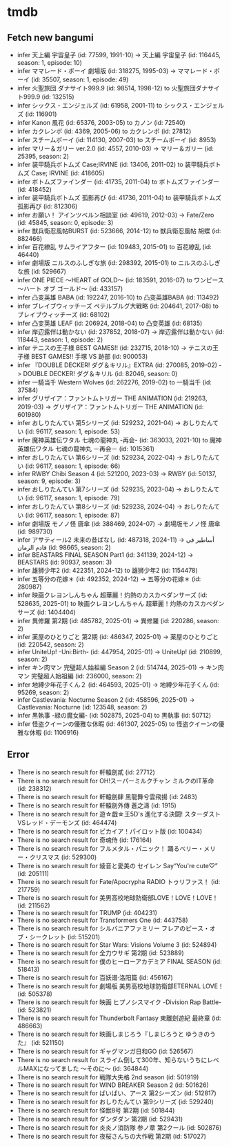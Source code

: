 # tmdb
## Fetch new bangumi
- infer 天上編 宇宙皇子 (id: 77599, 1991-10) -> 天上編 宇宙皇子 (id: 116445, season: 1, episode: 10)
- infer ママレード・ボーイ 劇場版 (id: 318275, 1995-03) -> ママレード・ボーイ (id: 35507, season: 1, episode: 49)
- infer 火聖旅団 ダナサイト999.9 (id: 98514, 1998-12) to 火聖旅団ダナサイト999.9 (id: 132515)
- infer シックス・エンジェルズ (id: 61958, 2001-11) to シックス・エンジェルズ (id: 116901)
- infer Kanon 風花 (id: 65376, 2003-05) to カノン (id: 72540)
- infer カクレンボ (id: 4369, 2005-06) to カクレンボ (id: 27812)
- infer スチームボーイ (id: 114130, 2007-03) to スチームボーイ (id: 8953)
- infer マリー＆ガリー ver.2.0 (id: 4557, 2010-03) -> マリー＆ガリー (id: 25395, season: 2)
- infer 装甲騎兵ボトムズ Case;IRVINE (id: 13406, 2011-02) to 装甲騎兵ボトムズ Case; IRVINE (id: 418605)
- infer ボトムズファインダー (id: 41735, 2011-04) to ボトムズファインダー (id: 418452)
- infer 装甲騎兵ボトムズ 孤影再び (id: 41736, 2011-04) to 装甲騎兵ボトムズ 孤影再び (id: 812306)
- infer お願い！ アインツベルン相談室 (id: 49619, 2012-03) -> Fate/Zero (id: 45845, season: 0, episode: 3)
- infer 獣兵衛忍風帖BURST (id: 523666, 2014-12) to 獣兵衛忍風帖 胡蝶 (id: 882466)
- infer 百花繚乱 サムライアフター (id: 109483, 2015-01) to 百花繚乱 (id: 46440)
- infer 劇場版 ニルスのふしぎな旅 (id: 298392, 2015-01) to ニルスのふしぎな旅 (id: 529667)
- infer ONE PIECE 〜HEART of GOLD〜 (id: 183591, 2016-07) to ワンピース～ハート オブ ゴールド～ (id: 433157)
- infer 凸变英雄 BABA (id: 192247, 2016-10) to 凸变英雄BABA (id: 113492)
- infer ブレイブウィッチーズ ペテルブルグ大戦略 (id: 204641, 2017-08) to ブレイブウィッチーズ (id: 68102)
- infer 凸变英雄 LEAF (id: 206924, 2018-04) to 凸变英雄 (id: 68135)
- infer 岸辺露伴は動かない (id: 237852, 2018-07) -> 岸辺露伴は動かない (id: 118443, season: 1, episode: 2)
- infer テニスの王子様 BEST GAMES!! (id: 232715, 2018-10) -> テニスの王子様 BEST GAMES!! 手塚 VS 跡部 (id: 900053)
- infer 『DOUBLE DECKER! ダグ＆キリル』EXTRA (id: 270085, 2019-02) -> DOUBLE DECKER! ダグ＆キリル (id: 82046, season: 0)
- infer 一騎当千 Western Wolves (id: 262276, 2019-02) to 一騎当千 (id: 37584)
- infer グリザイア：ファントムトリガー THE ANIMATION (id: 219263, 2019-03) -> グリザイア：ファントムトリガー THE ANIMATION (id: 601980)
- infer おしりたんてい 第5シリーズ (id: 529232, 2021-04) -> おしりたんてい (id: 96117, season: 1, episode: 53)
- infer 魔神英雄伝ワタル 七魂の龍神丸 -再会- (id: 363033, 2021-10) to 魔神英雄伝ワタル 七魂の龍神丸 －再会－ (id: 1015361)
- infer おしりたんてい 第6シリーズ (id: 529234, 2022-04) -> おしりたんてい (id: 96117, season: 1, episode: 66)
- infer RWBY Chibi Season 4 (id: 521200, 2023-03) -> RWBY (id: 50137, season: 9, episode: 3)
- infer おしりたんてい 第7シリーズ (id: 529235, 2023-04) -> おしりたんてい (id: 96117, season: 1, episode: 79)
- infer おしりたんてい 第8シリーズ (id: 529238, 2024-04) -> おしりたんてい (id: 96117, season: 1, episode: 87)
- infer 劇場版 モノノ怪 唐傘 (id: 388469, 2024-07) -> 劇場版モノノ怪 唐傘 (id: 989730)
- infer アサティール2 未来の昔ばなし (id: 487318, 2024-11) -> أساطير في قادم الزمان (id: 98665, season: 2)
- infer BEASTARS FINAL SEASON Part1 (id: 341139, 2024-12) -> BEASTARS (id: 90937, season: 3)
- infer 雄狮少年2 (id: 422351, 2024-12) to 雄狮少年2 (id: 1154478)
- infer 五等分の花嫁＊ (id: 492352, 2024-12) -> 五等分の花嫁＊ (id: 280987)
- infer 映画クレヨンしんちゃん 超華麗！灼熱のカスカベダンサーズ (id: 528635, 2025-01) to 映画クレヨンしんちゃん 超華麗！灼熱のカスカベダンサーズ (id: 1404404)
- infer 異修羅 第2期 (id: 485782, 2025-01) -> 異修羅 (id: 220286, season: 2)
- infer 薬屋のひとりごと 第2期 (id: 486347, 2025-01) -> 薬屋のひとりごと (id: 220542, season: 2)
- infer UniteUp! -Uni:Birth- (id: 447954, 2025-01) -> UniteUp! (id: 210899, season: 2)
- infer キン肉マン 完璧超人始祖編 Season 2 (id: 514744, 2025-01) -> キン肉マン 完璧超人始祖編 (id: 236000, season: 2)
- infer 地縛少年花子くん２ (id: 464593, 2025-01) -> 地縛少年花子くん (id: 95269, season: 2)
- infer Castlevania: Nocturne Season 2 (id: 458596, 2025-01) -> Castlevania: Nocturne (id: 123548, season: 2)
- infer 黒執事 -緑の魔女編- (id: 502875, 2025-04) to 黒執事 (id: 50712)
- infer 怪盗クイーンの優雅な休暇 (id: 461307, 2025-05) to 怪盗クイーンの優雅な休暇 (id: 1106916)
## Error
- There is no search result for 軒轅劍貳 (id: 27712)
- There is no search result for OH!スーパーミルクチャン ミルクのIT革命 (id: 238312)
- There is no search result for 軒轅劍肆 黑龍舞兮雲飛揚 (id: 2483)
- There is no search result for 軒轅劍外傳 蒼之濤 (id: 1915)
- There is no search result for 遊☆戯☆王5D's 進化する決闘! スターダストVSレッド・デーモンズ (id: 464474)
- There is no search result for ピカイア！パイロット版 (id: 100434)
- There is no search result for 奇魂侍 (id: 176164)
- There is no search result for フルメタル・パニック！ 踊るベリー・メリー・クリスマス (id: 529300)
- There is no search result for 綾音と愛美の セイレン Say“You're cute♡” (id: 205111)
- There is no search result for Fate/Apocrypha RADIO トゥリファス！ (id: 217759)
- There is no search result for 美男高校地球防衛部LOVE！LOVE！LOVE！ (id: 211562)
- There is no search result for TRUMP (id: 404231)
- There is no search result for Transformers One (id: 443758)
- There is no search result for シルバニアファミリー フレアのピース・オブ・シークレット (id: 515201)
- There is no search result for Star Wars: Visions Volume 3 (id: 524894)
- There is no search result for 全力ウサギ 第2期 (id: 523889)
- There is no search result for 僕のヒーローアカデミア FINAL SEASON (id: 518413)
- There is no search result for 百妖谱·洛阳篇 (id: 456167)
- There is no search result for 劇場版 美男高校地球防衛部ETERNAL LOVE！ (id: 505378)
- There is no search result for 映画 ヒプノシスマイク -Division Rap Battle- (id: 523821)
- There is no search result for Thunderbolt Fantasy 東離劍遊紀 最終章 (id: 486663)
- There is no search result for 映画しまじろう『しまじろうと ゆうきのうた』 (id: 521150)
- There is no search result for ギャグマンガ日和GO (id: 526567)
- There is no search result for スライム倒して300年、知らないうちにレベルMAXになってました ～そのに～ (id: 364844)
- There is no search result for 戦隊大失格 2nd season (id: 501919)
- There is no search result for WIND BREAKER Season 2 (id: 501626)
- There is no search result for ばいばい、アース 第2シーズン (id: 512817)
- There is no search result for おしりたんてい 第9シリーズ (id: 529240)
- There is no search result for 怪獣8号 第2期 (id: 501844)
- There is no search result for ダンダダン 第2期 (id: 529431)
- There is no search result for 炎炎ノ消防隊 参ノ章 第2クール (id: 502876)
- There is no search result for 夜桜さんちの大作戦 第2期 (id: 517027)
